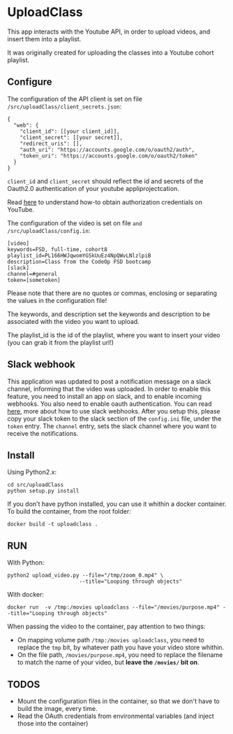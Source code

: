 # UploadClass

This app interacts with the Youtube API, in order to upload videos, and insert them into a playlist.

It was originally created for uploading the classes into a Youtube cohort playlist.

## Configure

The configuration of the API client is set on file `/src/uploadClass/client_secrets.json`:

```
{
  "web": {
    "client_id": [[your client_id]],
    "client_secret": [[your secret]],
    "redirect_uris": [],
    "auth_uri": "https://accounts.google.com/o/oauth2/auth",
    "token_uri": "https://accounts.google.com/o/oauth2/token"
  }
}
```

`client_id` and `client_secret` should reflect the id and secrets of the Oauth2.0 authentication of your youtube appliprojectcation.

Read [here](https://developers.google.com/youtube/registering_an_application) to understand how-to obtain authorization credentials on YouTube.  

The configuration of the video is set on file `and /src/uploadClass/config.in`:

```
[video]
keywords=FSD, full-time, cohort8
playlist_id=PL166HWJqwomYGSkUuEz4NpQWvLNlzlpiB
description=Class from the CodeOp FSD bootcamp
[slack]
channel=#general
token=[sometoken]
```
Please note that there are no quotes or commas, enclosing or separating the values in the configuration file!

The keywords, and description set the keywords and description to be associated with the video you want to upload.

The playlist_id is the id of the playlist, where you want to insert your video (you can grab it from the playlist url!)

## Slack webhook

This application was updated to post a notification message on a slack channel, informing that the video was uploaded.
In order to enable this feature, you need to install an app on slack, and to enable incoming webhooks. You also need to enable oauth authentication. You can read [here](https://api.slack.com/messaging/webhooks), more about how to use slack webhooks.
After you setup this, please copy your slack token to the slack section of the `config.ini` file, under the `token` entry.
The `channel` entry, sets the slack channel where you want to receive the notifications.

## Install

Using Python2.x:

```
cd src/uploadClass
python setup.py install
```

If you don't have python installed, you can use it whithin a docker container. To build the container, from the root folder:

```
docker build -t uploadclass .
```

## RUN

With Python:

```
python2 upload_video.py --file="/tmp/zoom_0.mp4" \
                       --title="Looping through objects" 
```

With docker:

```
docker run  -v /tmp:/movies uploadclass --file="/movies/purpose.mp4" --title="Looping through objects"
```

When passing the video to the container, pay attention to two things:
- On mapping volume path `/tmp:/movies uploadclass`, you need to replace the `tmp` bit, by whatever path you have your video store whithin.
- On the file path, `/movies/purpose.mp4`, you need to replace the filename to match the name of your video, but **leave the `/movies/` bit on**.


## TODOS

- Mount the configuration files in the container, so that we don't have to build the image, every time.
- Read the OAuth credentials from environmental variables (and inject those into the container)
